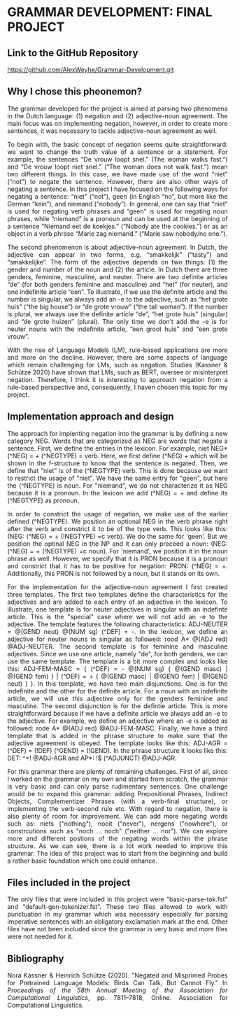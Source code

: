 # GRAMMAR DEVELOPMENT: FINAL PROJECT


## Link to the GitHub Repository
https://github.com/AlexWeyhe/Grammar-Development.git


## Why I chose this pheonemon?
<div align="justify">
The grammar developed for the project is aimed at parsing two phenomena in the Dutch language: (1) negation and (2) adjective-noun agreement. The main focus was on implementing negation, however, in order to create more sentences, it was necessary to tackle adjective-noun agreement as well.
</p>
<p align="justify">
To begin with, the basic concept of negation seems quite straightforward: we want to change the truth value of a sentence or a statement. For example, the sentences “De vrouw loopt snel.” (The woman walks fast.”) and “De vrouw loopt niet snel.” (“The woman does not walk fast.”) mean two different things. In this case, we have made use of the word “niet” (“not”) to negate the sentence. However, there are also other ways of negating a sentence. In this project I have focused on the following ways for negating a sentence: “niet” (“not”), geen (in English “no”, but more like the German “kein”), and niemand (“nobody”). In general, one can say that “niet” is used for negating verb phrases and “geen” is used for negating noun phrases, while “niemand” is a pronoun and can be used at the beginning of a sentence “Niemand eet de koekjes.” (“Nobody ate the cookies.”) or as an object in a verb phrase “Marie zag niemand.” (“Marie saw nobody/no one.”). 
</p>
<p align="justify">
The second phenomenon is about adjective-noun agreement. In Dutch, the adjective can appear in two forms, e.g. “smakkelijk” (“tasty”) and “smakkelijke”. The form of the adjective depends on two things: (1) the gender and number of the noun and (2) the article. In Dutch there are three genders, feminine, masculine, and neuter. There are two definite articles “de” (for both genders feminine and masculine) and “het” (for neuter), and one indefinite article “een”. To illustrate, if we use the definite article and the number is singular, we always add an -e to the adjective, such as “het grote huis” (“the big house”) or “de grote vrouw” (“the tall woman”). If the number is plural, we always use the definite article “de”, “het grote huis” (singular) and “de grote huizen” (plural). The only time we don’t add the -e is for neuter nouns with the indefinite article, “een groot huis” and “een grote vrouw”. 
</p>
<p align="justify">
With the rise of Language Models (LM), rule-based applications are more and more on the decline. However, there are some aspects of language which remain challenging for LMs, such as negation. Studies (Kassner & Schütze 2020) have shown that LMs, such as BERT, oversee or misinterpret negation. Therefore, I think it is interesting to approach negation from a rule-based perspective and, consequently, I haven chosen this topic for my project.
</p>


## Implementation approach and design
<div align="justify">
The approach for implenting negation into the grammar is by defining a new category NEG. Words that are categorized as NEG are words that negate a sentence. First, we define the entries in the lexicon. For example, niet NEG* (^NEG) = + (^NEGTYPE) = verb. Here, we first define (^NEG) + which will be shown in the f-structure to know that the sentence is negated. Then, we define that "niet" is of the (^NEGTYPE) verb. This is done because we want to restrict the usage of "niet". We have the same entry for "geen", but here the (^NEGTYPE) is noun. For "niemand", we do not characterize it as NEG because it is a pronoun. In the lexicon we add (^NEG) = + and define its (^NEGTYPE) as pronoun. 
</p>
<p align="justify">
In order to constrict the usage of negation, we make use of the earlier defined (^NEGTYPE). We position an optional NEG in the verb phrase right after the verb and constrict it to be of the type verb. This looks like this: (NEG: (^NEG) = + (!NEGTYPE) =c verb). We do the same for 'geen'. But we position the optinal NEG in the NP and it can only preceed a noun: (NEG: (^NEG) = + (!NEGTYPE) =c noun). For 'niemand', we position it in the noun phrase as well. However, we specify that it is PRON because it is a pronoun and constrict that it has to be positive for negation: PRON: (^NEG) = +. Additionally, this PRON is not followed by a noun, but it stands on its own.
</p>
<p align="justify">
For the implementation for the adjective-noun agreement I first created three templates. The first two templates define the characteristics for the adjectives and are added to each entry of an adjective in the lexicon. To illustrate, one template is for neuter adjectives in singular with an indefinte article. This is the "special" case where we will not add an -e to the adjective. The template features the following characteristics: ADJ-NEUTER = @(GEND neut) @(NUM sg) (^DEF) = -. In the lexicon, we define an adjective for neuter nouns in singular as followed: rood  A* @(ADJ red) @ADJ-NEUTER. The second template is for feminine and masculine adjectives. Since we use one article, namely "de", for both genders, we can use the same template. The template is a bit more complex and looks like this: ADJ-FEM-MASC = { (^DEF) = - @(NUM sg) { @(GEND masc) | @(GEND fem) } | (^DEF) = + { @(GEND masc) | @(GEND fem) | @(GEND neut) } }. In this template, we have two main disjunctions. One is for the indefinite and the other for the definite article. For a noun with an indefinite article, we will use this adjective only for the genders feminine and masculine. The second disjunction is for the defintie article. This is more straightforward because if we have a definite article we always add an -e to the adjective. For example, we define an adjective where an -e is added as followed: rode A* @(ADJ red) @ADJ-FEM-MASC. Finally, we have a third template that is added in the phrase structure to make sure that the adjective agreement is obeyed. The template looks like this: ADJ-AGR = (^DEF) = (!DEF) (^GEND) = (!GEND). In the phrase structure it looks like this: DET: ^=! @ADJ-AGR and AP*: !$ (^ADJUNCT) @ADJ-AGR. 
</p>
<p align="justify">
For this grammar there are plenty of remaining challenges. First of all, since I worked on the grammar on my own and started from scratch, the grammar is very basic and can only parse rudimentary sentences. One challenge would be to expand this grammar: adding Prepositional Phrases, Indirect Objects, Complementizer Phrases (with a verb-final structure), or implementing the verb-second rule etc. With regard to negation, there is also plenty of room for improvement. We can add more negating words such as: niets ("nothing"), nooit ("never"), nergens ("nowhere"), or constrcutions such as "noch ... noch" ("neither ... nor"). We can explore more and different postions of the negating words within the phrase structure. As we can see, there is a lot work needed to improve this grammar. The idea of this project was to start from the beginning and build a rather basic foundation which one could enhance. 
</p>


## Files included in the project
<div align="justify">
The only files that were included in this project were "basic-parse-tok.fst" and "default-gen-tokenizer.fst". These two files allowed to work with punctuation in my grammar which was necessary especially for parsing imperative sentences with an obligatory exclamation mark at the end. Other files have not been included since the grammar is very basic and more files were not needed for it. 
</p>


## Bibliography
Nora Kassner & Heinrich Schütze (2020). "Negated and Misprimed Probes for Pretrained Language Models: Birds Can Talk, But Cannot Fly." In *Proceedings of the 58th Annual Meeting of the Association for Computational Linguistics*, pp. 7811–7818, Online. Association for Computational Linguistics.
